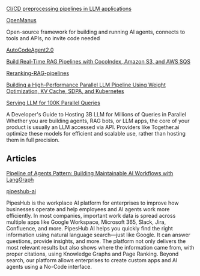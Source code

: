 [CI/CD preprocessing pipelines in LLM applications](https://circleci.com/blog/ci-cd-preprocessing-pipelines-in-llm-applications/)


[OpenManus](https://github.com/mannaandpoem/OpenManus)

Open-source framework for building and running AI agents, connects to tools and APIs, no invite code needed


[AutoCodeAgent2.0](https://github.com/samugit83/AutoCodeAgent2.0/tree/master)

[Build Real-Time RAG Pipelines with CocoIndex, Amazon S3, and AWS SQS](https://app.daily.dev/posts/build-real-time-rag-pipelines-with-cocoindex-amazon-s3-and-aws-sqs-znho0qjls)

[Reranking-RAG-pipelines](https://atalupadhyay.wordpress.com/2025/06/19/reranking-in-rag-pipelines-a-complete-guide-with-hands-on-implementation/)

[Building a High-Performance Parallel LLM Pipeline Using Weight Optimization, KV Cache, SDPA, and Kubernetes](https://levelup.gitconnected.com/building-a-high-performance-parallel-llm-pipeline-using-weight-optimization-kv-cache-sdpa-and-d02225f2b1d1)

[Serving LLM for 100K Parallel Queries](https://github.com/FareedKhan-dev/llm-scale-deploy-guide?source=post_page-----d02225f2b1d1---------------------------------------)

A Developer's Guide to Hosting 3B LLM for Millions of Queries in Parallel Whether you are building agents, RAG bots, or LLM apps, the core of your product is usually an LLM accessed via API. Providers like Together.ai optimize these models for efficient and scalable use, rather than hosting them in full precision.

## Articles

[Pipeline of Agents Pattern: Building Maintainable AI Workflows with LangGraph](https://vitaliihonchar.com/insights/how-to-build-pipeline-of-agents)

[pipeshub-ai](https://github.com/pipeshub-ai/pipeshub-ai?tab=readme-ov-file)

PipesHub is the workplace AI platform for enterprises to improve how businesses operate and help employees and AI agents work more efficiently. In most companies, important work data is spread across multiple apps like Google Workspace, Microsoft 365, Slack, Jira, Confluence, and more. PipesHub AI helps you quickly find the right information using natural language search—just like Google. It can answer questions, provide insights, and more. The platform not only delivers the most relevant results but also shows where the information came from, with proper citations, using Knowledge Graphs and Page Ranking. Beyond search, our platform allows enterprises to create custom apps and AI agents using a No-Code interface.
